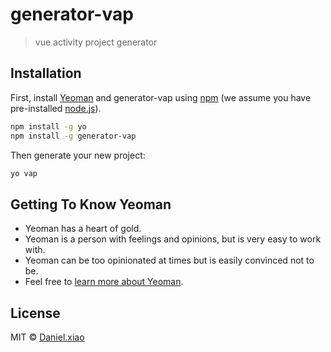 # generator-vap
> vue activity project generator

## Installation

First, install [Yeoman](http://yeoman.io) and generator-vap using [npm](https://www.npmjs.com/) (we assume you have pre-installed [node.js](https://nodejs.org/)).

```bash
npm install -g yo
npm install -g generator-vap
```

Then generate your new project:

```bash
yo vap
```

## Getting To Know Yeoman

 * Yeoman has a heart of gold.
 * Yeoman is a person with feelings and opinions, but is very easy to work with.
 * Yeoman can be too opinionated at times but is easily convinced not to be.
 * Feel free to [learn more about Yeoman](http://yeoman.io/).

## License

MIT © [Daniel.xiao](http://yeoman.io)


[npm-image]: https://badge.fury.io/js/generator-vap.svg
[npm-url]: https://npmjs.org/package/generator-vap
[travis-image]: https://travis-ci.org//generator-vap.svg?branch=master
[travis-url]: https://travis-ci.org//generator-vap
[daviddm-image]: https://david-dm.org//generator-vap.svg?theme=shields.io
[daviddm-url]: https://david-dm.org//generator-vap
